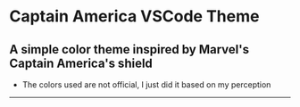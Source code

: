 # Captain America VSCode Theme
## A simple color theme inspired by Marvel's Captain America's shield



* The colors used are not official, I just did it based on my perception


****
